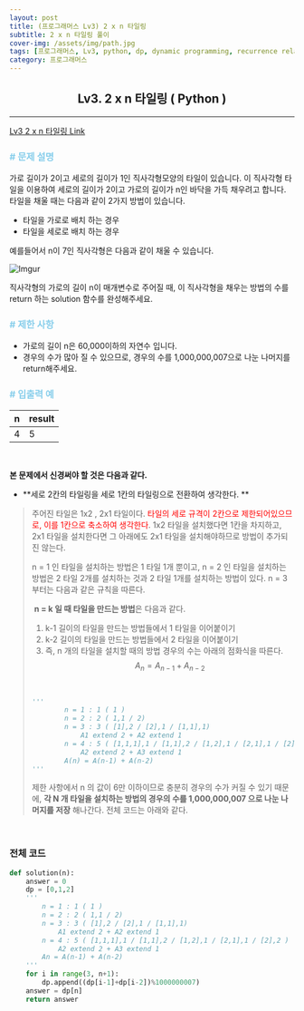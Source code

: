 ```yaml
---
layout: post
title: (프로그래머스 Lv3) 2 x n 타일링
subtitle: 2 x n 타일링 풀이
cover-img: /assets/img/path.jpg
tags: [프로그래머스, Lv3, python, dp, dynamic programming, recurrence relation]
category: 프로그래머스
---
```


<center>
  <h2>
    Lv3. 2 x n 타일링 ( Python )
  </h2>
</center>

---

[Lv3 2 x n 타일링 Link](https://programmers.co.kr/learn/courses/30/lessons/12900)

### <span style="color:skyblue"># 문제 설명</span>

가로 길이가 2이고 세로의 길이가 1인 직사각형모양의 타일이 있습니다. 이 직사각형 타일을 이용하여 세로의 길이가 2이고 가로의 길이가 n인 바닥을 가득 채우려고 합니다. 타일을 채울 때는 다음과 같이 2가지 방법이 있습니다.

- 타일을 가로로 배치 하는 경우
- 타일을 세로로 배치 하는 경우

예를들어서 n이 7인 직사각형은 다음과 같이 채울 수 있습니다.

![Imgur](https://i.imgur.com/29ANX0f.png)

직사각형의 가로의 길이 n이 매개변수로 주어질 때, 이 직사각형을 채우는 방법의 수를 return 하는 solution 함수를 완성해주세요.

### <span style="color:skyblue"># 제한 사항</span>

- 가로의 길이 n은 60,000이하의 자연수 입니다.
- 경우의 수가 많아 질 수 있으므로, 경우의 수를 1,000,000,007으로 나눈 나머지를 return해주세요.

### <span style="color:skyblue"># 입출력 예</span>

| n    | result |
| ---- | ------ |
| 4    | 5      |

<br>

 **본 문제에서 신경써야 할 것은 다음과 같다.**

- **세로 2칸의 타일링을 세로 1칸의 타일링으로 전환하여 생각한다. **

>   주어진 타일은 1x2 , 2x1 타일이다. <span style='color:red'>타일의 세로 규격이 2칸으로 제한되어있으므로, 이를 1칸으로 축소하여 생각한다</span>.  1x2 타일을 설치했다면 1칸을 차지하고, 2x1 타일을 설치한다면 그 아래에도 2x1 타일을 설치해야하므로 방법이 추가되진 않는다. 
>
>   n = 1 인 타일을 설치하는 방법은 1 타일 1개 뿐이고, n = 2 인 타일을 설치하는 방법은 2 타일 2개를 설치하는 것과 2 타일 1개를 설치하는 방법이 있다. n = 3 부터는 다음과 같은 규칙을 따른다.
>
>  ​	**n = k 일 때 타일을 만드는 방법**은 다음과 같다.
>
>  1. k-1 길이의 타일을 만드는 방법들에서 1 타일을 이어붙이기
>  2. k-2 길이의 타일을 만드는 방법들에서 2 타일을 이어붙이기
>  3. 즉, n 개의 타일을 설치할 때의 방법 경우의 수는 아래의 점화식을 따른다. 
>  $$
>  A_n = A_{n-1} + A_{n-2}
>  $$
>
>  <BR>
>
>  ```python
>  '''
>          n = 1 : 1 ( 1 )
>          n = 2 : 2 ( 1,1 / 2)
>          n = 3 : 3 ( [1],2 / [2],1 / [1,1],1)
>              A1 extend 2 + A2 extend 1
>          n = 4 : 5 ( [1,1,1],1 / [1,1],2 / [1,2],1 / [2,1],1 / [2],2 )
>              A2 extend 2 + A3 extend 1
>          A(n) = A(n-1) + A(n-2)
>  '''
>  ```
>
>  제한 사항에서 n 의 값이 6만 이하이므로 충분히 경우의 수가 커질 수 있기 때문에, **각 N 개 타일을 설치하는 방법의 경우의 수를 1,000,000,007 으로 나눈 나머지를 저장** 해나간다. 전체 코드는 아래와 같다.
>  <br>


<br>

### 전체 코드

```python
def solution(n):
    answer = 0
    dp = [0,1,2]
    '''
        n = 1 : 1 ( 1 )
        n = 2 : 2 ( 1,1 / 2)
        n = 3 : 3 ( [1],2 / [2],1 / [1,1],1)
            A1 extend 2 + A2 extend 1
        n = 4 : 5 ( [1,1,1],1 / [1,1],2 / [1,2],1 / [2,1],1 / [2],2 )
            A2 extend 2 + A3 extend 1
        An = A(n-1) + A(n-2)
    '''
    for i in range(3, n+1):
        dp.append((dp[i-1]+dp[i-2])%1000000007)
    answer = dp[n]
    return answer
```

